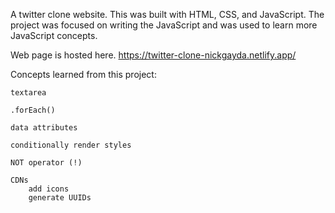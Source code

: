 A twitter clone website. This was built with HTML, CSS, and JavaScript. The project was focused on writing the JavaScript and was used to learn more JavaScript concepts.

Web page is hosted here. https://twitter-clone-nickgayda.netlify.app/

Concepts learned from this project:

    textarea

    .forEach()

    data attributes

    conditionally render styles

    NOT operator (!)

    CDNs
        add icons
        generate UUIDs
